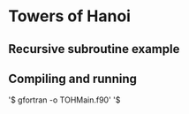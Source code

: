 # Towers of Hanoi
## Recursive subroutine example

## Compiling and running
'$ gfortran -o <OutputFile> TOHMain.f90'
'$ <OutputFile>
